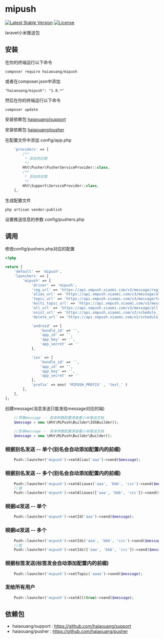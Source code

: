 # mipush
[![Latest Stable Version](http://www.maiguoer.com/haiaouang/mipush/stable.svg)](https://packagist.org/packages/haiaouang/mipush)
[![License](http://www.maiguoer.com/haiaouang/mipush/license.svg)](https://packagist.org/packages/haiaouang/mipush)

laravel小米推送包

## 安装

在你的终端运行以下命令

`composer require haiaouang/mipush`

或者在composer.json中添加

`"haiaouang/mipush": "1.0.*"`

然后在你的终端运行以下命令

`composer update`

安装依赖包 [haiaouang/support](https://github.com/haiaouang/support)

安装依赖包 [haiaouang/pusher](https://github.com/haiaouang/pusher)

在配置文件中添加 config/app.php

```php
    'providers' => [
        /**
         * 添加供应商
         */
        Hht\Pusher\PusherServiceProvider::class,
        /**
         * 添加供应商
         */
        Hht\Support\ServiceProvider::class,
    ],
```

生成配置文件

`php artisan vendor:publish`

设置推送信息的参数 config/pushers.php

## 调用

修改config/pushers.php对应的配置

```php
<?php

return [
    'default' => 'mipush',
    'launchers' => [
        'mipush' => [
            'driver' => 'mipush',
            'reg_url' => 'https://api.xmpush.xiaomi.com/v3/message/regid',
            'alias_url' => 'https://api.xmpush.xiaomi.com/v3/message/alias',
            'topic_url' => 'https://api.xmpush.xiaomi.com/v3/message/topic',
            'multi_topic_url' => 'https://api.xmpush.xiaomi.com/v3/message/multi_topic',
            'all_url' => 'https://api.xmpush.xiaomi.com/v3/message/all',
            'exist_url' => 'https://api.xmpush.xiaomi.com/v2/schedule_job/exist',
            'delete_url' => 'https://api.xmpush.xiaomi.com/v2/schedule_job/delete',

            'android' => [
                'bundle_id' => '',
                'app_id' => '',
                'app_key' => '',
                'app_secret' => ''
            ],

            'ios' => [
                'bundle_id' => '',
                'app_id' => '',
                'app_key' => '',
                'app_secret' => ''
            ],
            'prefix' => env( 'MIPUSH_PREFIX' , 'test_' )
        ],
    ],
];
```

创建message(消息发送只能发给message对应的端)

```php
    //苹果message -- 具体参数配置清查看小米推送文档
    $message = new \Hht\MiPush\Builder\IOSBuilder();
    
    //安卓message -- 具体参数配置清查看小米推送文档
    $message = new \Hht\MiPush\Builder\Builder();
```

### 根据别名发送 -- 单个(别名会自动添加配置内的前缀)

```php
    Push::launcher('mipush')->setAlias('aaa')->send($message);
```

### 根据别名发送 -- 多个(别名会自动添加配置内的前缀)

```php
    Push::launcher('mipush')->setAliases('aaa', 'bbb', 'ccc')->send($message);
    //或
    Push::launcher('mipush')->setAliases(['aaa', 'bbb', 'ccc'])->send($message);
```

### 根据id发送 -- 单个

```php
    Push::launcher('mipush')->setId('aaa')->send($message);
```

### 根据id发送 -- 多个

```php
    Push::launcher('mipush')->setIds('aaa', 'bbb', 'ccc')->send($message);
    //或
    Push::launcher('mipush')->setIds(['aaa', 'bbb', 'ccc'])->send($message);
```

### 根据标签发送(标签发会自动添加配置内的前缀)

```php
    Push::launcher('mipush')->setTopic('aaaa')->send($message);
```

### 发给所有用户

```php
    Push::launcher('mipush')->setAll(true)->send($message);
```

## 依赖包

* haiaouang/support : https://github.com/haiaouang/support
* haiaouang/pusher : https://github.com/haiaouang/pusher
